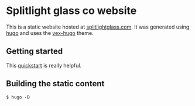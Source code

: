 # Splitlight glass co website

This is a static website hosted at [splitlightglass.com](https://www.splitlightglass.com). It was generated using [hugo](https://gohugo.io/) and uses the [vex-hugo](https://github.com/themefisher/vex-hugo) theme.

## Getting started

This [quickstart](https://gohugo.io/getting-started/quick-start/) is really helpful. 

## Building the static content

`$ hugo -D`